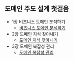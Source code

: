 ## 도메인 주도 설계 첫걸음

- 1장 비즈니스 도메인 분석하기
    - [비즈니스 도메인 분석하기](./1장/1-1.md)
- 2장 도메인 지식 찾아내기
    - [도메인 지식 찾아내기](./2장/2-1.md)
- 3장 도메인 복잡성 관리
    - [도메인 복잡성 관리](./3장/3-1.md)